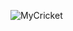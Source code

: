 ![MyCricket](https://github.com/rishav-saxena10/MyCricket/assets/31369483/4e04f679-e8ff-4150-b558-9f9f8bf40992)
